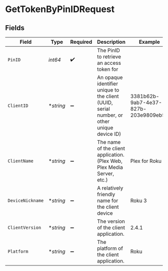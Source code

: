 # GetTokenByPinIDRequest


## Fields

| Field                                                                                      | Type                                                                                       | Required                                                                                   | Description                                                                                | Example                                                                                    |
| ------------------------------------------------------------------------------------------ | ------------------------------------------------------------------------------------------ | ------------------------------------------------------------------------------------------ | ------------------------------------------------------------------------------------------ | ------------------------------------------------------------------------------------------ |
| `PinID`                                                                                    | *int64*                                                                                    | :heavy_check_mark:                                                                         | The PinID to retrieve an access token for                                                  |                                                                                            |
| `ClientID`                                                                                 | **string*                                                                                  | :heavy_minus_sign:                                                                         | An opaque identifier unique to the client (UUID, serial number, or other unique device ID) | 3381b62b-9ab7-4e37-827b-203e9809eb58                                                       |
| `ClientName`                                                                               | **string*                                                                                  | :heavy_minus_sign:                                                                         | The name of the client application. (Plex Web, Plex Media Server, etc.)                    | Plex for Roku                                                                              |
| `DeviceNickname`                                                                           | **string*                                                                                  | :heavy_minus_sign:                                                                         | A relatively friendly name for the client device                                           | Roku 3                                                                                     |
| `ClientVersion`                                                                            | **string*                                                                                  | :heavy_minus_sign:                                                                         | The version of the client application.                                                     | 2.4.1                                                                                      |
| `Platform`                                                                                 | **string*                                                                                  | :heavy_minus_sign:                                                                         | The platform of the client application.                                                    | Roku                                                                                       |